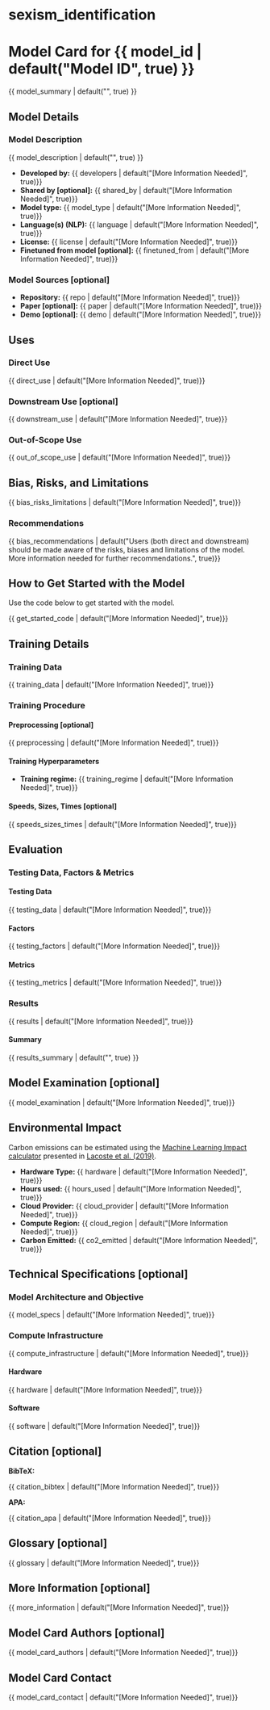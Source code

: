 # sexism_identification

# Model Card for {{ model_id | default("Model ID", true) }}

<!-- Provide a quick summary of what the model is/does. -->

{{ model_summary | default("", true) }}

## Model Details

### Model Description

<!-- Provide a longer summary of what this model is. -->

{{ model_description | default("", true) }}

- **Developed by:** {{ developers | default("[More Information Needed]", true)}}
- **Shared by [optional]:** {{ shared_by | default("[More Information Needed]", true)}}
- **Model type:** {{ model_type | default("[More Information Needed]", true)}}
- **Language(s) (NLP):** {{ language | default("[More Information Needed]", true)}}
- **License:** {{ license | default("[More Information Needed]", true)}}
- **Finetuned from model [optional]:** {{ finetuned_from | default("[More Information Needed]", true)}}

### Model Sources [optional]

<!-- Provide the basic links for the model. -->

- **Repository:** {{ repo | default("[More Information Needed]", true)}}
- **Paper [optional]:** {{ paper | default("[More Information Needed]", true)}}
- **Demo [optional]:** {{ demo | default("[More Information Needed]", true)}}

## Uses

<!-- Address questions around how the model is intended to be used, including the foreseeable users of the model and those affected by the model. -->

### Direct Use

<!-- This section is for the model use without fine-tuning or plugging into a larger ecosystem/app. -->

{{ direct_use | default("[More Information Needed]", true)}}

### Downstream Use [optional]

<!-- This section is for the model use when fine-tuned for a task, or when plugged into a larger ecosystem/app -->

{{ downstream_use | default("[More Information Needed]", true)}}

### Out-of-Scope Use

<!-- This section addresses misuse, malicious use, and uses that the model will not work well for. -->

{{ out_of_scope_use | default("[More Information Needed]", true)}}

## Bias, Risks, and Limitations

<!-- This section is meant to convey both technical and sociotechnical limitations. -->

{{ bias_risks_limitations | default("[More Information Needed]", true)}}

### Recommendations

<!-- This section is meant to convey recommendations with respect to the bias, risk, and technical limitations. -->

{{ bias_recommendations | default("Users (both direct and downstream) should be made aware of the risks, biases and limitations of the model. More information needed for further recommendations.", true)}}

## How to Get Started with the Model

Use the code below to get started with the model.

{{ get_started_code | default("[More Information Needed]", true)}}

## Training Details

### Training Data

<!-- This should link to a Data Card, perhaps with a short stub of information on what the training data is all about as well as documentation related to data pre-processing or additional filtering. -->

{{ training_data | default("[More Information Needed]", true)}}

### Training Procedure 

<!-- This relates heavily to the Technical Specifications. Content here should link to that section when it is relevant to the training procedure. -->

#### Preprocessing [optional]

{{ preprocessing | default("[More Information Needed]", true)}}


#### Training Hyperparameters

- **Training regime:** {{ training_regime | default("[More Information Needed]", true)}} <!--fp32, fp16 mixed precision, bf16 mixed precision, bf16 non-mixed precision, fp16 non-mixed precision, fp8 mixed precision -->

#### Speeds, Sizes, Times [optional]

<!-- This section provides information about throughput, start/end time, checkpoint size if relevant, etc. -->

{{ speeds_sizes_times | default("[More Information Needed]", true)}}

## Evaluation

<!-- This section describes the evaluation protocols and provides the results. -->

### Testing Data, Factors & Metrics

#### Testing Data

<!-- This should link to a Data Card if possible. -->

{{ testing_data | default("[More Information Needed]", true)}}

#### Factors

<!-- These are the things the evaluation is disaggregating by, e.g., subpopulations or domains. -->

{{ testing_factors | default("[More Information Needed]", true)}}

#### Metrics

<!-- These are the evaluation metrics being used, ideally with a description of why. -->

{{ testing_metrics | default("[More Information Needed]", true)}}

### Results

{{ results | default("[More Information Needed]", true)}}

#### Summary

{{ results_summary | default("", true) }}

## Model Examination [optional]

<!-- Relevant interpretability work for the model goes here -->

{{ model_examination | default("[More Information Needed]", true)}}

## Environmental Impact

<!-- Total emissions (in grams of CO2eq) and additional considerations, such as electricity usage, go here. Edit the suggested text below accordingly -->

Carbon emissions can be estimated using the [Machine Learning Impact calculator](https://mlco2.github.io/impact#compute) presented in [Lacoste et al. (2019)](https://arxiv.org/abs/1910.09700).

- **Hardware Type:** {{ hardware | default("[More Information Needed]", true)}}
- **Hours used:** {{ hours_used | default("[More Information Needed]", true)}}
- **Cloud Provider:** {{ cloud_provider | default("[More Information Needed]", true)}}
- **Compute Region:** {{ cloud_region | default("[More Information Needed]", true)}}
- **Carbon Emitted:** {{ co2_emitted | default("[More Information Needed]", true)}}

## Technical Specifications [optional]

### Model Architecture and Objective

{{ model_specs | default("[More Information Needed]", true)}}

### Compute Infrastructure

{{ compute_infrastructure | default("[More Information Needed]", true)}}

#### Hardware

{{ hardware | default("[More Information Needed]", true)}}

#### Software

{{ software | default("[More Information Needed]", true)}}

## Citation [optional]

<!-- If there is a paper or blog post introducing the model, the APA and Bibtex information for that should go in this section. -->

**BibTeX:**

{{ citation_bibtex | default("[More Information Needed]", true)}}

**APA:**

{{ citation_apa | default("[More Information Needed]", true)}}

## Glossary [optional]

<!-- If relevant, include terms and calculations in this section that can help readers understand the model or model card. -->

{{ glossary | default("[More Information Needed]", true)}}

## More Information [optional]

{{ more_information | default("[More Information Needed]", true)}}

## Model Card Authors [optional]

{{ model_card_authors | default("[More Information Needed]", true)}}

## Model Card Contact

{{ model_card_contact | default("[More Information Needed]", true)}}



